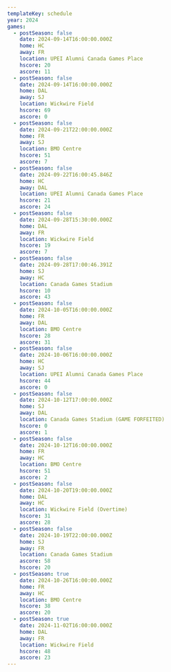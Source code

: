 ```yaml
---
templateKey: schedule
year: 2024
games:
  - postSeason: false
    date: 2024-09-14T16:00:00.000Z
    home: HC
    away: FR
    location: UPEI Alumni Canada Games Place
    hscore: 20
    ascore: 11
  - postSeason: false
    date: 2024-09-14T16:00:00.000Z
    home: DAL
    away: SJ
    location: Wickwire Field
    hscore: 69
    ascore: 0
  - postSeason: false
    date: 2024-09-21T22:00:00.000Z
    home: FR
    away: SJ
    location: BMO Centre
    hscore: 51
    ascore: 7
  - postSeason: false
    date: 2024-09-22T16:00:45.846Z
    home: HC
    away: DAL
    location: UPEI Alumni Canada Games Place
    hscore: 21
    ascore: 24
  - postSeason: false
    date: 2024-09-28T15:30:00.000Z
    home: DAL
    away: FR
    location: Wickwire Field
    hscore: 19
    ascore: 7
  - postSeason: false
    date: 2024-09-28T17:00:46.391Z
    home: SJ
    away: HC
    location: Canada Games Stadium
    hscore: 10
    ascore: 43
  - postSeason: false
    date: 2024-10-05T16:00:00.000Z
    home: FR
    away: DAL
    location: BMO Centre
    hscore: 28
    ascore: 31
  - postSeason: false
    date: 2024-10-06T16:00:00.000Z
    home: HC
    away: SJ
    location: UPEI Alumni Canada Games Place
    hscore: 44
    ascore: 0
  - postSeason: false
    date: 2024-10-12T17:00:00.000Z
    home: SJ
    away: DAL
    location: Canada Games Stadium (GAME FORFEITED)
    hscore: 0
    ascore: 1
  - postSeason: false
    date: 2024-10-12T16:00:00.000Z
    home: FR
    away: HC
    location: BMO Centre
    hscore: 51
    ascore: 2
  - postSeason: false
    date: 2024-10-20T19:00:00.000Z
    home: DAL
    away: HC
    location: Wickwire Field (Overtime)
    hscore: 31
    ascore: 28
  - postSeason: false
    date: 2024-10-19T22:00:00.000Z
    home: SJ
    away: FR
    location: Canada Games Stadium
    ascore: 58
    hscore: 20
  - postSeason: true
    date: 2024-10-26T16:00:00.000Z
    home: FR
    away: HC
    location: BMO Centre
    hscore: 38
    ascore: 20
  - postSeason: true
    date: 2024-11-02T16:00:00.000Z
    home: DAL
    away: FR
    location: Wickwire Field
    hscore: 48
    ascore: 23
---
```

